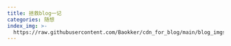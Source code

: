 ```yaml
---
title: 拯救blog一记
categories: 随想
index_img: >-
  https://raw.githubusercontent.com/Baokker/cdn_for_blog/main/blog_imgs/defaultImages.jpg
---
```

